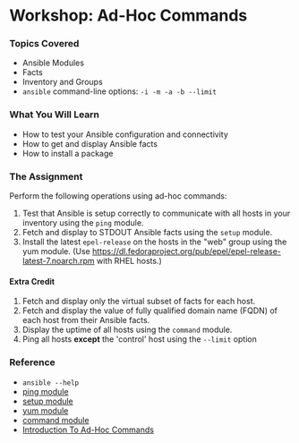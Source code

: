 # Workshop: Ad-Hoc Commands

### Topics Covered

* Ansible Modules
* Facts
* Inventory and Groups
* `ansible` command-line options: ```-i -m -a -b --limit```

### What You Will Learn

* How to test your Ansible configuration and connectivity
* How to get and display Ansible facts
* How to install a package

### The Assignment

Perform the following operations using ad-hoc commands:

1. Test that Ansible is setup correctly to communicate with all hosts in your inventory using the `ping` module.
1. Fetch and display to STDOUT Ansible facts using the `setup` module.
1. Install the latest `epel-release` on the hosts in the "web" group using the yum module. (Use https://dl.fedoraproject.org/pub/epel/epel-release-latest-7.noarch.rpm with RHEL hosts.)

#### Extra Credit

1. Fetch and display only the virtual subset of facts for each host.
1. Fetch and display the value of fully qualified domain name (FQDN) of each host from their Ansible facts.
1. Display the uptime of all hosts using the `command` module. 
1. Ping all hosts **except** the 'control' host using the `--limit` option


### Reference

* `ansible --help`
* [ping module](http://docs.ansible.com/ansible/ping_module.html)
* [setup module](http://docs.ansible.com/ansible/setup_module.html)
* [yum module](http://docs.ansible.com/ansible/yum_module.html)
* [command module](http://docs.ansible.com/ansible/command_module.html)
* [Introduction To Ad-Hoc Commands](http://docs.ansible.com/ansible/intro_adhoc.html)

